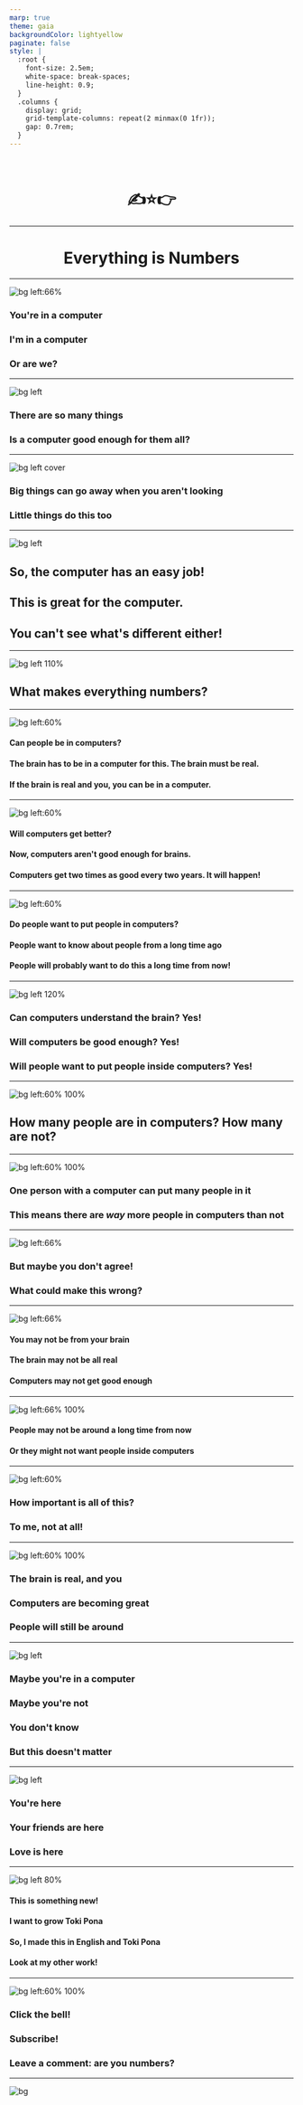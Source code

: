 ```yaml
---
marp: true
theme: gaia
backgroundColor: lightyellow
paginate: false
style: |
  :root {
    font-size: 2.5em;
    white-space: break-spaces;
    line-height: 0.9;
  }
  .columns {
    display: grid;
    grid-template-columns: repeat(2 minmax(0 1fr));
    gap: 0.7rem;
  }
---
```


<!-- i introduce myself -->

<center>

<br/>

# ✍️⭐👉

</center>

---

<!-- i introduce the Fun -->

<center>

# Everything is Numbers

</center>

---

<!-- i offer a moment to argue -->

![bg left:66%](./nanpa/me_in_computer.png)

### You're in a computer

### I'm in a computer

### Or are we?

---

<!-- there are so many things -->

![bg left](./nanpa/many_things.png)

### There are so many things

### Is a computer good enough for them all?

---

<!-- but the things can hide -->

![bg left cover](./nanpa/things_missing.png)

### Big things can go away when you aren't looking

### Little things do this too

---

<!-- computers like the small work -->

![bg left](./nanpa/smiling_computer.png)

## So, the computer has an easy job!

## This is great for the computer.

## You can't see what's different either!

---

<!-- seme li nanpa e ale -->

![bg left 110%](./nanpa/confused.jpg)

## What makes everything numbers?

---

<!-- reason 1 -->

![bg left:60%](./nanpa/brain.jpg)

#### Can people be in computers?

#### The brain has to be in a computer for this. The brain must be real.

#### If the brain is real and you, you can be in a computer.

---

![bg left:60%](./nanpa/powerful.jpg)

<!-- reason 2 -->

#### Will computers get better?

#### Now, computers aren't good enough for brains.

#### Computers get two times as good every two years. It will happen!

---

![bg left:60%](./nanpa/future.jpg)

<!-- reason 3 -->

#### Do people want to put people in computers?

#### People want to know about people from a long time ago

#### People will probably want to do this a long time from now!

---

<!-- review reasoning -->

![bg left 120%](./nanpa/review.jpg)

### Can computers understand the brain? Yes!

### Will computers be good enough? Yes!

### Will people want to put people inside computers? Yes!

---

![bg left:60% 100%](./nanpa/abacus.jpg)

## How many people are in computers? How many are not?

---

<!-- argument in favor of ^ -->

![bg left:60% 100%](./nanpa/calculator.jpg)

### One person with a computer can put many people in it

### This means there are _way_ more people in computers than not

---

<!-- fight -->

![bg left:66%](./nanpa/boxing.jpg)

### But maybe you don't agree!

### What could make this wrong?

---

<!-- counterarguments -->

![bg left:66%](./nanpa/weak.jpg)

#### You may not be from your brain

#### The brain may not be all real

#### Computers may not get good enough

---

<!-- still -->

![bg left:66% 100%](./nanpa/street.jpg)

#### People may not be around a long time from now

#### Or they might not want people inside computers

---

![bg left:60%](./nanpa/what.webp)

### How important is all of this?

### To me, not at all!

---

<!-- but fuck all the counterarguments -->

![bg left:60% 100%](./nanpa/great.jpg)

### The brain is real, and you

### Computers are becoming great

### People will still be around

---

<!-- pilin sina li seme lon ken ilo? -->

![bg left](./nanpa/despair.webp)

### Maybe you're in a computer

### Maybe you're not

### You don't know

### But this doesn't matter

---

<!-- o awen olin -->

![bg left](./nanpa/heart.jpg)

### You're here

### Your friends are here

### Love is here

---

![bg left 80%](./nanpa/tokipona.png)

#### This is something new!

#### I want to grow Toki Pona

#### So, I made this in English and Toki Pona

#### Look at my other work!

---

![bg left:60% 100%](./nanpa/subscribe.png)

### Click the bell!

### Subscribe!

### Leave a comment: are you numbers?

---

![bg](./nanpa/kulupu.png)
